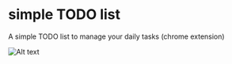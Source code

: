 # simple TODO list

A simple TODO list to manage your daily tasks (chrome extension)

![Alt text](example.png)
